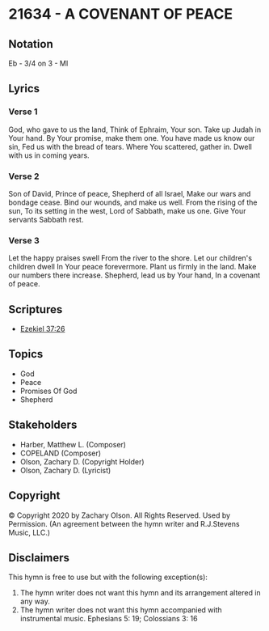 # 21634 - A COVENANT OF PEACE

## Notation

Eb - 3/4 on 3 - MI

## Lyrics

### Verse 1

God, who gave to us the land, Think of Ephraim, Your son. Take up Judah in Your hand. By Your promise, make them one. You have made us know our sin, Fed us with the bread of tears. Where You scattered, gather in. Dwell with us in coming years.

### Verse 2

Son of David, Prince of peace, Shepherd of all Israel, Make our wars and bondage cease.
Bind our wounds, and make us well. From the rising of the sun, To its setting in the west,
Lord of Sabbath, make us one. Give Your servants Sabbath rest.

### Verse 3

Let the happy praises swell From the river to the shore. Let our children's children dwell In Your peace  forevermore. Plant us firmly in the land. Make our numbers there increase. Shepherd, lead us by Your hand, In a covenant of peace.


## Scriptures

- [Ezekiel 37:26](https://www.biblegateway.com/passage/?search=Ezekiel%2037%3A26)

## Topics

- God
- Peace
- Promises Of God
- Shepherd

## Stakeholders

- Harber, Matthew L. (Composer)
- COPELAND (Composer)
- Olson, Zachary D. (Copyright Holder)
- Olson, Zachary D. (Lyricist)

## Copyright

© Copyright 2020 by  Zachary Olson. All Rights Reserved. Used by Permission.
(An agreement between the hymn writer and R.J.Stevens Music, LLC.)

## Disclaimers

This hymn is free to use but with the following exception(s):
1. The hymn writer does not want this hymn and its arrangement altered in any way.
2. The hymn writer does not want this hymn accompanied with instrumental music.
Ephesians 5: 19; Colossians 3: 16

